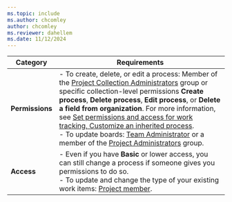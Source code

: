 ```yaml
---
ms.topic: include
ms.author: chcomley
author: chcomley
ms.reviewer: dahellem
ms.date: 11/12/2024
---
```



| Category | Requirements |
|--------------|-------------|
| **Permissions** | - To create, delete, or edit a process: Member of the [Project Collection Administrators](../../security/change-organization-collection-level-permissions.md) group or specific collection-level permissions **Create process**, **Delete process**, **Edit process**, or **Delete a field from organization**. For more information, see [Set permissions and access for work tracking, Customize an inherited process](../../security/set-permissions-access-work-tracking.md#customize-an-inherited-process).<br>- To update boards: [Team Administrator](../add-team-administrator.md) or a member of the [Project Administrators](../../security/change-project-level-permissions.md) group. |
| **Access** | - Even if you have **Basic** or lower access, you can still change a process if someone gives you permissions to do so.<br>- To update and change the type of your existing work items: [Project member](../../security/add-users-team-project.md). |
